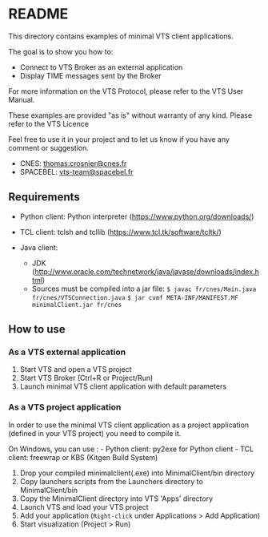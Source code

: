 # README

This directory contains examples of minimal VTS client applications.

The goal is to show you how to:
* Connect to VTS Broker as an external application
* Display TIME messages sent by the Broker

For more information on the VTS Protocol, please refer to the VTS User Manual.

These examples are provided "as is" without warranty of any kind. Please refer
to the VTS Licence

Feel free to use it in your project and to let us know if you have any comment
or suggestion.

* CNES: thomas.crosnier@cnes.fr
* SPACEBEL: vts-team@spacebel.fr


## Requirements

* Python client: Python interpreter (https://www.python.org/downloads/)

* TCL client: tclsh and tcllib (https://www.tcl.tk/software/tcltk/)

* Java client:
    - JDK (http://www.oracle.com/technetwork/java/javase/downloads/index.html)
    - Sources must be compiled into a jar file:
      `$ javac fr/cnes/Main.java fr/cnes/VTSConnection.java`
      `$ jar cvmf META-INF/MANIFEST.MF minimalClient.jar fr/cnes`


## How to use

### As a VTS external application

1. Start VTS and open a VTS project
2. Start VTS Broker (Ctrl+R or Project/Run)
3. Launch minimal VTS client application with default parameters

### As a VTS project application

In order to use the minimal VTS client application as a project application 
(defined in your VTS project) you need to compile it. 

On Windows, you can use :
    - Python client: py2exe for Python client 
    - TCL client: freewrap or KBS (Kitgen Build System)

1. Drop your compiled minimalclient(.exe) into MinimalClient/bin directory
2. Copy launchers scripts from the Launchers directory to MinimalClient/bin
3. Copy the MinimalClient directory into VTS 'Apps' directory
4. Launch VTS and load your VTS project
5. Add your application (`Right-click` under Applications > Add Application)
6. Start visualization (Project > Run)
